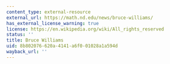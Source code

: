 ```yaml
---
content_type: external-resource
external_url: https://math.nd.edu/news/bruce-williams/
has_external_license_warning: true
license: https://en.wikipedia.org/wiki/All_rights_reserved
status: ''
title: Bruce Williams
uid: 8b802076-620a-4141-a6f0-01028a1a594d
wayback_url: ''
---
```


